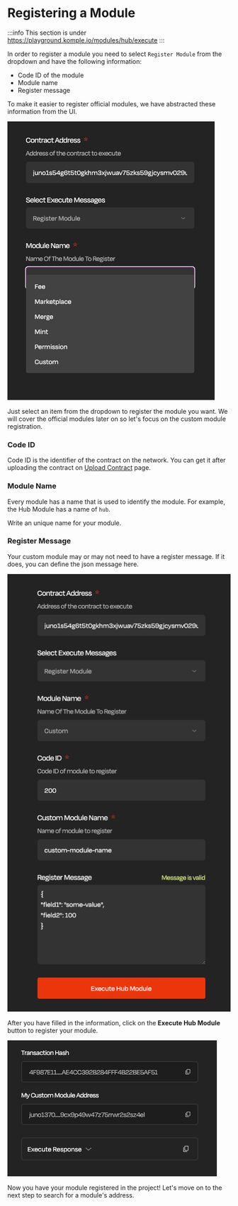 # Registering a Module

:::info
This section is under https://playground.komple.io/modules/hub/execute
:::

In order to register a module you need to select `Register Module` from the dropdown and have the following information:

- Code ID of the module
- Module name
- Register message

To make it easier to register official modules, we have abstracted these information from the UI.

![Register Module Dropdown](/playground-guides/projects/register-modules/dropdown.png)

Just select an item from the dropdown to register the module you want. We will cover the official modules later on so let's focus on the custom module registration.

### Code ID

Code ID is the identifier of the contract on the network. You can get it after uploading the contract on [Upload Contract](https://playground.komple.io/upload) page.

### Module Name

Every module has a name that is used to identify the module. For example, the Hub Module has a name of `hub`. 

Write an unique name for your module.

### Register Message

Your custom module may or may not need to have a register message. If it does, you can define the json message here.

![Custom Module Information](/playground-guides/projects/register-modules/custom-information.png)

After you have filled in the information, click on the **Execute Hub Module** button to register your module.

![Custom Module Response](/playground-guides/projects/register-modules/response.png)

Now you have your module registered in the project! Let's move on to the next step to search for a module's address.
